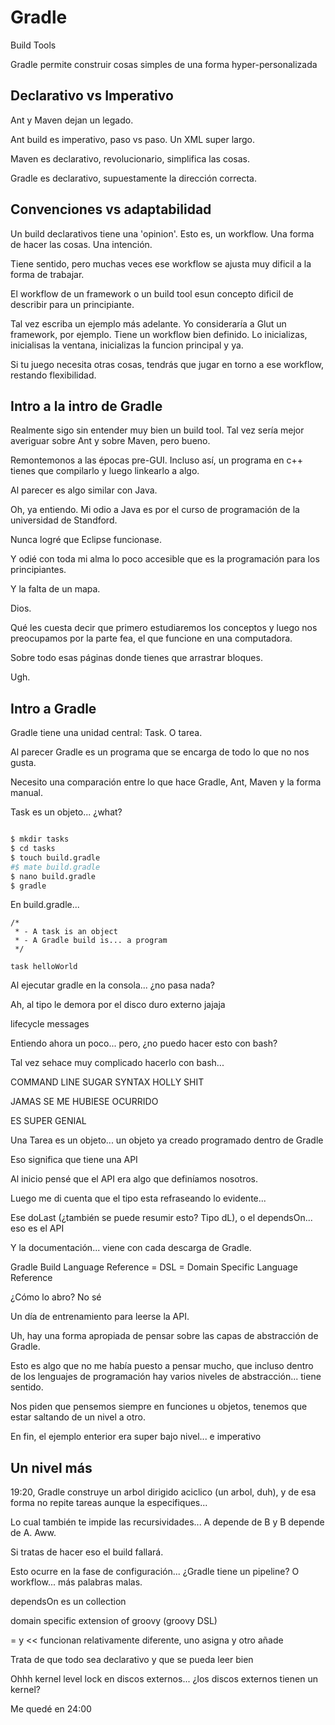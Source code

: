# Gradle

Build Tools

Gradle permite construir cosas simples de una forma hyper-personalizada

## Declarativo vs Imperativo

Ant y Maven dejan un legado.

Ant build es imperativo, paso vs paso. Un XML super largo.

Maven es declarativo, revolucionario, simplifica las cosas.

Gradle es declarativo, supuestamente la dirección correcta.

## Convenciones vs adaptabilidad

Un build declarativos tiene una 'opinion'. Esto es, un workflow. Una forma de hacer las cosas. Una intención.

Tiene sentido, pero muchas veces ese workflow se ajusta muy dificil a la forma de trabajar.

El workflow de un framework o un build tool esun concepto dificil de describir para un principiante.

Tal vez escriba un ejemplo más adelante. Yo consideraría a Glut un framework, por ejemplo.
Tiene un workflow bien definido. Lo inicializas, inicialisas la ventana, inicializas la funcion principal y ya.

Si tu juego necesita otras cosas, tendrás que jugar en torno a ese workflow, restando flexibilidad.

## Intro a la intro de Gradle

Realmente sigo sin entender muy bien un build tool. Tal vez sería mejor averiguar sobre Ant y sobre Maven, pero bueno.

Remontemonos a las épocas pre-GUI. Incluso así, un programa en c++ tienes que compilarlo y luego linkearlo a algo.

Al parecer es algo similar con Java.

Oh, ya entiendo. Mi odio a Java es por el curso de programación de la universidad de Standford.

Nunca logré que Eclipse funcionase. 

Y odié con toda mi alma lo poco accesible que es la programación para los principiantes.

Y la falta de un mapa. 

Dios. 

Qué les cuesta decir que primero estudiaremos los conceptos y luego nos preocupamos por la parte fea, el que funcione en una computadora.

Sobre todo esas páginas donde tienes que arrastrar bloques.

Ugh.

## Intro a Gradle

Gradle tiene una unidad central: Task. O tarea.

Al parecer Gradle es un programa que se encarga de todo lo que no nos gusta. 

Necesito una comparación entre lo que hace Gradle, Ant, Maven y la forma manual.

Task es un objeto... ¿what?

```bash

$ mkdir tasks
$ cd tasks
$ touch build.gradle
#$ mate build.gradle
$ nano build.gradle
$ gradle

```
En build.gradle...

```
/*
 * - A task is an object
 * - A Gradle build is... a program
 */

task helloWorld 
```

Al ejecutar gradle en la consola... ¿no pasa nada?

Ah, al tipo le demora por el disco duro externo jajaja

lifecycle messages

Entiendo ahora un poco... pero, ¿no puedo hacer esto con bash?

Tal vez sehace muy complicado hacerlo con bash...

COMMAND LINE SUGAR SYNTAX HOLLY SHIT

JAMAS SE ME HUBIESE OCURRIDO

ES SUPER GENIAL

Una Tarea es un objeto... un objeto ya creado programado dentro de Gradle

Eso significa que tiene una API
 
Al inicio pensé que el API era algo que definíamos nosotros.

Luego me di cuenta que el tipo esta refraseando lo evidente...

Ese doLast (¿también se puede resumir esto? Tipo dL), o el dependsOn... eso es el API

Y la documentación... viene con cada descarga de Gradle. 

Gradle Build Language Reference = DSL = Domain Specific Language Reference

¿Cómo lo abro? No sé

Un día de entrenamiento para leerse la API.

Uh, hay una forma apropiada de pensar sobre las capas de abstracción de Gradle.

Esto es algo que no me había puesto a pensar mucho, que incluso dentro de los lenguajes de programación hay varios niveles de abstracción... tiene sentido.

Nos piden que pensemos siempre en funciones u objetos, tenemos que estar saltando de un nivel a otro.

En fin, el ejemplo enterior era super bajo nivel... e imperativo

## Un nivel más

19:20, Gradle construye un arbol dirigido aciclico (un arbol, duh), y de esa forma no repite tareas aunque la especifiques...

Lo cual también te impide las recursividades... A depende de B y B depende de A. Aww.

Si tratas de hacer eso el build fallará.

Esto ocurre en la fase de configuración... ¿Gradle tiene un pipeline? O workflow... más palabras malas.

dependsOn es un collection

domain specific extension of groovy (groovy DSL)

= y << funcionan relativamente diferente, uno asigna y otro añade

Trata de que todo sea declarativo y que se pueda leer bien

Ohhh kernel level lock en discos externos... ¿los discos externos tienen un kernel?

Me quedé en 24:00



